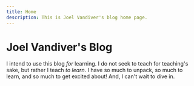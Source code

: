 ```yaml
---
title: Home
description: This is Joel Vandiver's blog home page.
---
```


# Joel Vandiver's Blog

I intend to use this blog *for* learning.  I do not seek to teach for teaching's sake, but rather I teach *to learn*.  I have so much to unpack, so much to learn, and so much to get excited about!  And, I can't wait to dive in.   
